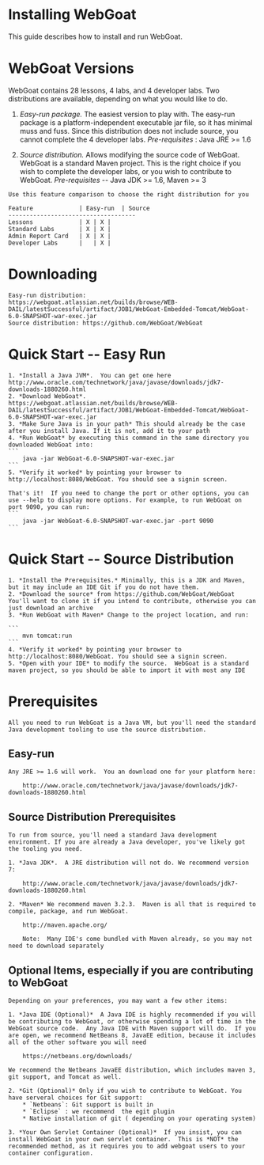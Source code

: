 # Installing WebGoat

This guide describes how to install and run WebGoat. 

# WebGoat Versions

WebGoat contains 28 lessons, 4 labs, and 4 developer labs. Two distributions are available, depending on what you would like to do.

  1. *Easy-run package.* The easiest version to play with. The easy-run package is a platform-independent executable jar file, so it has minimal muss and fuss. Since this distribution does not include source, you cannot complete the 4 developer labs.  *Pre-requisites* : Java JRE >= 1.6	

  2. *Source distribution.*  Allows modifying the source code of WebGoat.  WebGoat is a standard Maven project. This is the right choice if you wish to complete the developer labs, or you wish to contribute to WebGoat.  *Pre-requisites* -- Java JDK >= 1.6, Maven  >= 3
	
	Use this feature comparison to choose the right distribution for you
	
	Feature				| Easy-run 	| Source 
	------------------------------------
	Lessons				| X	| X |
	Standard Labs		| X	| X |
	Admin Report Card	| X	| X |
	Developer Labs		|	| X	|


# Downloading
	Easy-run distribution: https://webgoat.atlassian.net/builds/browse/WEB-DAIL/latestSuccessful/artifact/JOB1/WebGoat-Embedded-Tomcat/WebGoat-6.0-SNAPSHOT-war-exec.jar  
	Source distribution: https://github.com/WebGoat/WebGoat
	
# Quick Start -- Easy Run
	1. *Install a Java JVM*.  You can get one here http://www.oracle.com/technetwork/java/javase/downloads/jdk7-downloads-1880260.html
	2. *Download WebGoat*. https://webgoat.atlassian.net/builds/browse/WEB-DAIL/latestSuccessful/artifact/JOB1/WebGoat-Embedded-Tomcat/WebGoat-6.0-SNAPSHOT-war-exec.jar 
	3. *Make Sure Java is in your path* This should already be the case after you install Java. If it is not, add it to your path
	4. *Run WebGoat* by executing this command in the same directory you downloaded WebGoat into:
	```
		java -jar WebGoat-6.0-SNAPSHOT-war-exec.jar
	```
	5. *Verify it worked* by pointing your browser to http://localhost:8080/WebGoat. You should see a signin screen.  
	
	That's it!  If you need to change the port or other options, you can use --help to display more options. For example, to run WebGoat on port 9090, you can run:
	```
		java -jar WebGoat-6.0-SNAPSHOT-war-exec.jar -port 9090
	```

# Quick Start -- Source Distribution
	
	1. *Install the Prerequisites.* Minimally, this is a JDK and Maven, but it may include an IDE Git if you do not have them.
	2. *Download the source* from https://github.com/WebGoat/WebGoat You'll want to clone it if you intend to contribute, otherwise you can just download an archive
	3. *Run WebGoat with Maven* Change to the project location, and run:
	
	```
		mvn tomcat:run
	```
	4. *Verify it worked* by pointing your browser to http://localhost:8080/WebGoat. You should see a signin screen. 
	5. *Open with your IDE* to modify the source.  WebGoat is a standard maven project, so you should be able to import it with most any IDE
	
	

# Prerequisites
	
	All you need to run WebGoat is a Java VM, but you'll need the standard Java development tooling to use the source distribution. 

## Easy-run 

	Any JRE >= 1.6 will work.  You an download one for your platform here:
	
		http://www.oracle.com/technetwork/java/javase/downloads/jdk7-downloads-1880260.html
	
## Source Distribution Prerequisites
	
	To run from source, you'll need a standard Java development environment. If you are already a Java developer, you've likely got the tooling you need.  
	
	1. *Java JDK*.  A JRE distribution will not do. We recommend version 7:
	
		http://www.oracle.com/technetwork/java/javase/downloads/jdk7-downloads-1880260.html
		
	2. *Maven* We recommend maven 3.2.3.  Maven is all that is required to compile, package, and run WebGoat.
	
		http://maven.apache.org/
		
		Note:  Many IDE's come bundled with Maven already, so you may not need to download separately
	
## Optional Items, especially if you are contributing to WebGoat
	
	Depending on your preferences, you may want a few other items: 
	
	1. *Java IDE (Optional)*  A Java IDE is highly recommended if you will be contributing to WebGoat, or otherwise spending a lot of time in the WebGoat source code.  Any Java IDE with Maven support will do.  If you are open, we recommend NetBeans 8, JavaEE edition, because it includes all of the other software you will need
		
		https://netbeans.org/downloads/
		
	We recommend the Netbeans JavaEE distribution, which includes maven 3, git support, and Tomcat as well.
	
	2. *Git (Optional)* Only if you wish to contribute to WebGoat. You have serveral choices for Git support:
		* `Netbeans`: Git support is built in
		* `Eclipse` : we recommend  the egit plugin
		* Native installation of git ( depending on your operating system)
		
	3. *Your Own Servlet Container (Optional)*  If you insist, you can install WebGoat in your own servlet container.  This is *NOT* the recommended method, as it requires you to add webgoat users to your container configuration.
	
	
	
	